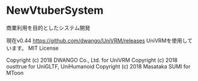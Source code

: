 ﻿# NewVtuberSystem

商業利用を目的としたシステム開発

現在v0.44
https://github.com/dwango/UniVRM/releases
UniVRMを使用しています。
MIT License

Copyright (c) 2018 DWANGO Co., Ltd. for UniVRM
Copyright (c) 2018 ousttrue for UniGLTF, UniHumanoid
Copyright (c) 2018 Masataka SUMI for MToon

